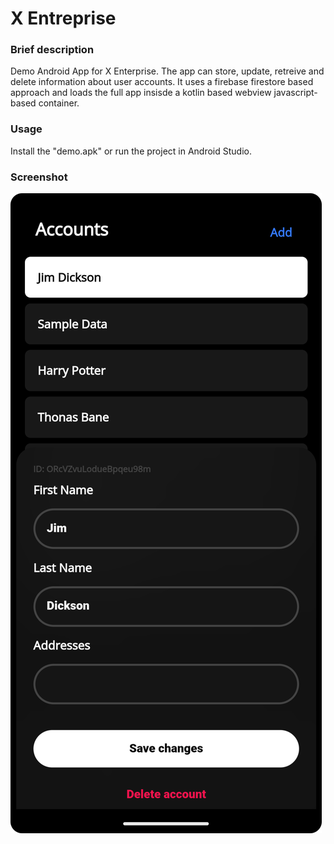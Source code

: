 # X Entreprise
### Brief description
Demo Android App for X Enterprise. The app can store, update, retreive and delete information about user accounts. It uses a firebase firestore based approach and loads the full app insisde a kotlin based webview javascript-based container.

### Usage
Install the "demo.apk" or run the project in Android Studio.

### Screenshot
![](https://raw.githubusercontent.com/appvoid/X-Enterprise/master/app/src/main/assets/2.png)
